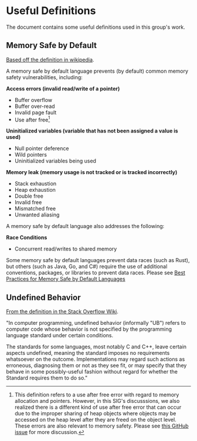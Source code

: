 # Useful Definitions

The document contains some useful definitions used in this group's work.

## Memory Safe by Default

[Based off the definition in wikipedia](https://en.wikipedia.org/wiki/Memory_safety).

A memory safe by default language prevents (by default) common memory safety vulnerabilities, including:

**Access errors (invalid read/write of a pointer)**

* Buffer overflow
* Buffer over-read
* Invalid page fault
* Use after free[^1]

**Uninitialized variables (variable that has not been assigned a value is used)**

* Null pointer deference
* Wild pointers
* Uninitialized variables being used

**Memory leak (memory usage is not tracked or is tracked incorrectly)**

* Stack exhaustion
* Heap exhaustion
* Double free
* Invalid free
* Mismatched free
* Unwanted aliasing

A memory safe by default language also addresses the following:

**Race Conditions**

* Concurrent read/writes to shared memory

Some memory safe by default languages prevent data races (such as Rust), but others (such as Java, Go, and C#) require the use of additional conventions, packages, or libraries to prevent data races. Please see [Best Practices for Memory Safe by Default Languages](best-practice-memory-safe-by-default-languages.md)

## Undefined Behavior

[From the definition in the Stack Overflow Wiki](https://stackoverflow.com/tags/undefined-behavior/info).

"In computer programming, undefined behavior (informally "UB") refers to computer code whose behavior is not specified by the programming language standard under certain conditions.

The standards for some languages, most notably C and C++, leave certain aspects undefined, meaning the standard imposes no requirements whatsoever on the outcome. Implementations may regard such actions as erroneous, diagnosing them or not as they see fit, or may specify that they behave in some possibly-useful fashion without regard for whether the Standard requires them to do so."

[^1]: This definition refers to a use after free error with regard to memory allocation and pointers. However, in this SIG's discusssions, we also realized there is a different kind of use after free error that can occur due to the improper sharing of heap objects where objects may be accessed on the heap level after they are freed on the object level. These errors are also relevant to memory safety. Please see [this GitHub issue](https://github.com/ossf/Memory-Safety/issues/29) for more discussion.